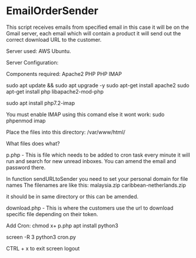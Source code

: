 # EmailOrderSender
This script receives emails from specified email in this case it will be on the Gmail server, each email which will contain a product it will send out the correct download URL to the customer.


Server used: AWS Ubuntu.

Server Configuration:

Components required:
Apache2
PHP
PHP IMAP


sudo apt update && sudo apt upgrade -y
sudo apt-get install apache2
sudo apt-get install php libapache2-mod-php

sudo apt install php7.2-imap

You must enable IMAP using this comand else it wont work:
sudo phpenmod imap


Place the files into this directory:
/var/www/html/

What files does what?

p.php -
This is file which needs to be added to cron task every minute it will run and search for new unread inboxes.
You can amend the email and password there.

In function sendURLtoSender you need to set your personal domain for file names
The filenames are like this:
malaysia.zip
caribbean-netherlands.zip

it should be in same directory or this can be amended.

download.php -
This is where the customers use the url to download specific file depending on their token.



Add Cron:
chmod x+ p.php
apt install python3

screen -R 3
python3 cron.py

CTRL + x to exit screen
logout


